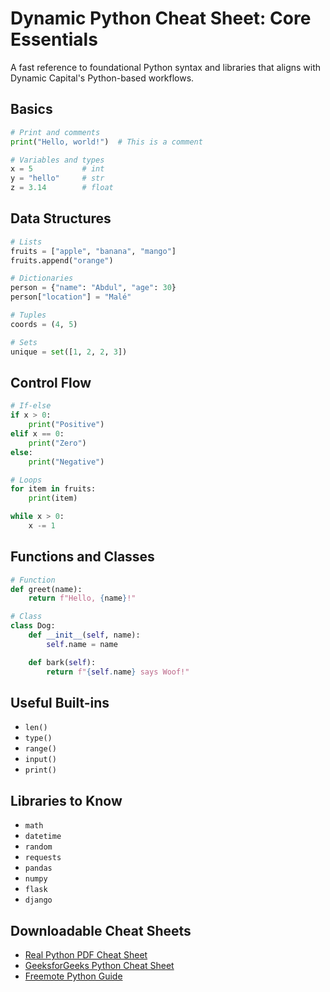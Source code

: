 # Dynamic Python Cheat Sheet: Core Essentials

A fast reference to foundational Python syntax and libraries that aligns with
Dynamic Capital's Python-based workflows.

## Basics

```python
# Print and comments
print("Hello, world!")  # This is a comment

# Variables and types
x = 5           # int
y = "hello"     # str
z = 3.14        # float
```

## Data Structures

```python
# Lists
fruits = ["apple", "banana", "mango"]
fruits.append("orange")

# Dictionaries
person = {"name": "Abdul", "age": 30}
person["location"] = "Malé"

# Tuples
coords = (4, 5)

# Sets
unique = set([1, 2, 2, 3])
```

## Control Flow

```python
# If-else
if x > 0:
    print("Positive")
elif x == 0:
    print("Zero")
else:
    print("Negative")

# Loops
for item in fruits:
    print(item)

while x > 0:
    x -= 1
```

## Functions and Classes

```python
# Function
def greet(name):
    return f"Hello, {name}!"

# Class
class Dog:
    def __init__(self, name):
        self.name = name

    def bark(self):
        return f"{self.name} says Woof!"
```

## Useful Built-ins

- `len()`
- `type()`
- `range()`
- `input()`
- `print()`

## Libraries to Know

- `math`
- `datetime`
- `random`
- `requests`
- `pandas`
- `numpy`
- `flask`
- `django`

## Downloadable Cheat Sheets

- [Real Python PDF Cheat Sheet](https://realpython.com/cheatsheets/python/)
- [GeeksforGeeks Python Cheat Sheet](https://www.geeksforgeeks.org/python/python-cheat-sheet/)
- [Freemote Python Guide](https://www.freemote.com/python-cheat-sheet)
